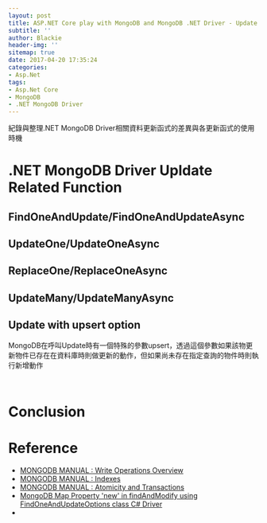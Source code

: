 ```yaml
---
layout: post
title: ASP.NET Core play with MongoDB and MongoDB .NET Driver - Update
subtitle: ''
author: Blackie
header-img: ''
sitemap: true
date: 2017-04-20 17:35:24
categories:
- Asp.Net
tags: 
- Asp.Net Core
- MongoDB
- .NET MongoDB Driver
---
```


紀錄與整理.NET MongoDB Driver相關資料更新函式的差異與各更新函式的使用時機

<!-- More -->


# .NET MongoDB Driver Upldate Related Function #

## FindOneAndUpdate/FindOneAndUpdateAsync ##

## UpdateOne/UpdateOneAsync ##

## ReplaceOne/ReplaceOneAsync ##

## UpdateMany/UpdateManyAsync ##

## Update with upsert option ##

MongoDB在呼叫Update時有一個特殊的參數upsert，透過這個參數如果該物更新物件已存在在資料庫時則做更新的動作，但如果尚未存在指定查詢的物件時則執行新增動作

```csharp



```

# Conclusion #

# Reference #

- [MONGODB MANUAL : Write Operations Overview](https://docs.mongodb.com/v3.0/core/write-operations-introduction/)
- [MONGODB MANUAL : Indexes](https://docs.mongodb.com/manual/indexes/)
- [MONGODB MANUAL : Atomicity and Transactions](https://docs.mongodb.com/v3.0/core/write-operations-atomicity/)
- [MongoDB Map Property 'new' in findAndModify using FindOneAndUpdateOptions class C# Driver](http://stackoverflow.com/questions/30739596/mongodb-map-property-new-in-findandmodify-using-findoneandupdateoptions-class)
- []()